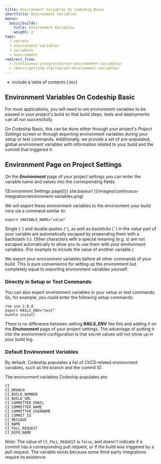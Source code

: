 ```yaml
---
title: Environment Variables On Codeship Basic
shortTitle: Environment Variables
menus:
  basic/builds:
    title: Environment Variables
    weight: 2
tags:
  - secrets
  - environment variables
  - variables
  - environment
redirect_from:
  - /continuous-integration/set-environment-variables/
  - /basic/getting-started/set-environment-variables/
---
```


* include a table of contents
{:toc}

## Environment Variables On Codeship Basic

For most applications, you will need to set environment variables to be passed in your project's build so that build steps, tests and deployments can all run successfully.

On Codeship Basic, this can be done either through your project's *Project Settings* screen or through exporting environment variables during your setup or test commands. Additionally, we provide a set of pre-populated, global environment variables with information related to your build and the commit that triggered it.

## Environment Page on Project Settings

On the ***Environment*** page of your project settings you can enter the variable name and values into the corresponding fields.

![Environment Settings page]({{ site.baseurl }}/images/continuous-integration/environment-variables.png)

We will export these environment variables to the environment your build runs via a command similar to:

```shell
export VARIABLE_NAME="value"
```

Single (`'`) and double quotes (`"`), as well as backticks (`` ` ``) in the _value_ part of your variable are automatically escaped by prepending them with a backslash (`\`). Other characters with a special meaning (e.g. `$`) are not escaped automatically to allow you to use them with your environment variables. (For example to include the value of another variable.)

We export your environment variables before all other commands of your build. This is pure convenience for setting up the environment but completely equal to exporting environment variables yourself.

### Directly in Setup or Test Commands

You can also export environment variables in your setup or test commands. So, for example, you could enter the following setup commands:

```shell
rvm use 2.0.0
export RAILS_ENV="test"
bundle install
```

There is no difference between setting ***RAILS_ENV*** like this and adding it on the ***Environment*** page of your project settings. The advantage of putting it into the environment configuration is that secret values will not show up in your build log.

### Default Environment Variables

By default, Codeship populates a list of CI/CD related environment variables, such as the branch and the commit ID.

The environment variables Codeship populates are:

```
CI
CI_BRANCH
CI_BUILD_NUMBER
CI_BUILD_URL
CI_COMMITTER_EMAIL
CI_COMMITTER_NAME
CI_COMMITTER_USERNAME
CI_COMMIT_ID
CI_MESSAGE
CI_NAME
CI_PULL_REQUEST
CI_REPO_NAME
```

*Note*: The value of `CI_PULL_REQUEST` is `false`, and doesn't indicate if a commit has a corresponding pull request, or if the build was triggered by a pull request. The variable exists because some third-party integrations require its existence.

